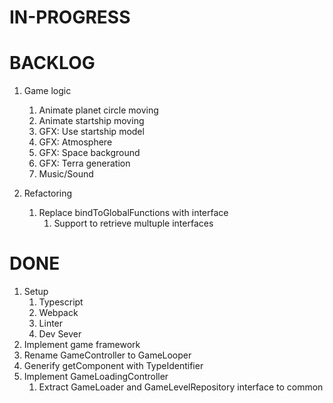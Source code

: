 # IN-PROGRESS

# BACKLOG

1. Game logic 
   1. Animate planet circle moving
   1. Animate startship moving
   1. GFX: Use startship model
   1. GFX: Atmosphere
   1. GFX: Space background
   1. GFX: Terra generation
   1. Music/Sound 
    
1. Refactoring
   1. Replace bindToGlobalFunctions with interface
      1. Support to retrieve multuple interfaces 

# DONE

1. Setup 
   1. Typescript
   2. Webpack
   3. Linter
   4. Dev Sever
1. Implement game framework
1. Rename GameController to GameLooper
1. Generify getComponent with TypeIdentifier
1. Implement GameLoadingController
   1. Extract GameLoader and GameLevelRepository interface to common
